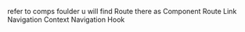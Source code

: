 refer to comps foulder u will find Route there as Component
Route
Link
Navigation Context
Navigation Hook